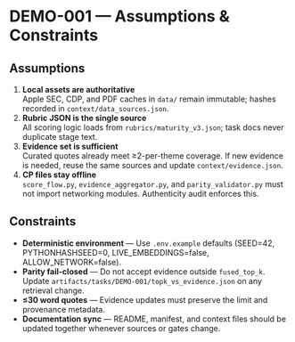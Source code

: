 # DEMO-001 — Assumptions & Constraints

## Assumptions
1. **Local assets are authoritative**  
   Apple SEC, CDP, and PDF caches in `data/` remain immutable; hashes recorded in `context/data_sources.json`.
2. **Rubric JSON is the single source**  
   All scoring logic loads from `rubrics/maturity_v3.json`; task docs never duplicate stage text.
3. **Evidence set is sufficient**  
   Curated quotes already meet ≥2-per-theme coverage. If new evidence is needed, reuse the same sources and update `context/evidence.json`.
4. **CP files stay offline**  
   `score_flow.py`, `evidence_aggregator.py`, and `parity_validator.py` must not import networking modules. Authenticity audit enforces this.

## Constraints
- **Deterministic environment** — Use `.env.example` defaults (SEED=42, PYTHONHASHSEED=0, LIVE_EMBEDDINGS=false, ALLOW_NETWORK=false).
- **Parity fail-closed** — Do not accept evidence outside `fused_top_k`. Update `artifacts/tasks/DEMO-001/topk_vs_evidence.json` on any retrieval change.
- **≤30 word quotes** — Evidence updates must preserve the limit and provenance metadata.
- **Documentation sync** — README, manifest, and context files should be updated together whenever sources or gates change.
